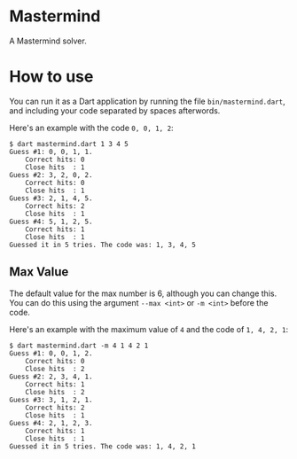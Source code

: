 Mastermind
==========

A Mastermind solver.

# How to use

You can run it as a Dart application by running the file `bin/mastermind.dart`, and including your code separated by spaces afterwords.

Here's an example with the code `0, 0, 1, 2`:

```
$ dart mastermind.dart 1 3 4 5
Guess #1: 0, 0, 1, 1.
	Correct hits: 0
	Close hits  : 1
Guess #2: 3, 2, 0, 2.
	Correct hits: 0
	Close hits  : 1
Guess #3: 2, 1, 4, 5.
	Correct hits: 2
	Close hits  : 1
Guess #4: 5, 1, 2, 5.
	Correct hits: 1
	Close hits  : 1
Guessed it in 5 tries. The code was: 1, 3, 4, 5
```

## Max Value

The default value for the max number is 6, although you can change this. You can do this using the argument `--max <int>` or `-m <int>` before the code.

Here's an example with the maximum value of `4` and the code of `1, 4, 2, 1`:

```
$ dart mastermind.dart -m 4 1 4 2 1
Guess #1: 0, 0, 1, 2.
	Correct hits: 0
	Close hits  : 2
Guess #2: 2, 3, 4, 1.
	Correct hits: 1
	Close hits  : 2
Guess #3: 3, 1, 2, 1.
	Correct hits: 2
	Close hits  : 1
Guess #4: 2, 1, 2, 3.
	Correct hits: 1
	Close hits  : 1
Guessed it in 5 tries. The code was: 1, 4, 2, 1

```
